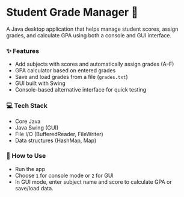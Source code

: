 # Student Grade Manager 📘

A Java desktop application that helps manage student scores, assign grades, and calculate GPA using both a console and GUI interface.

### ✨ Features
- Add subjects with scores and automatically assign grades (A–F)
- GPA calculator based on entered grades
- Save and load grades from a file (`grades.txt`)
- GUI built with Swing
- Console-based alternative interface for quick testing

### 💻 Tech Stack
- Core Java
- Java Swing (GUI)
- File I/O (BufferedReader, FileWriter)
- Data structures (HashMap, Map)

### 📂 How to Use
- Run the app
- Choose `1` for console mode or `2` for GUI
- In GUI mode, enter subject name and score to calculate GPA or save/load data.

